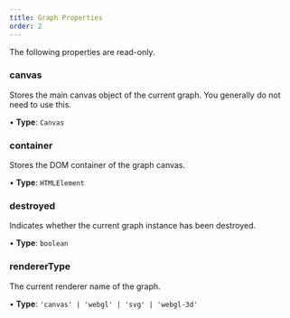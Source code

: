 ```yaml
---
title: Graph Properties
order: 2
---
```


The following properties are read-only.

### canvas

Stores the main canvas object of the current graph. You generally do not need to use this.

• **Type**: `Canvas`

### container

Stores the DOM container of the graph canvas.

• **Type**: `HTMLElement`

### destroyed

Indicates whether the current graph instance has been destroyed.

• **Type**: `boolean`

### rendererType

The current renderer name of the graph.

• **Type**: `'canvas' | 'webgl' | 'svg' | 'webgl-3d'`
